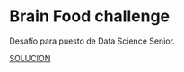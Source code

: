 # Brain Food challenge

Desafío para puesto de Data Science Senior.

[SOLUCION](/Forecasting_LightGBM.ipynb)
